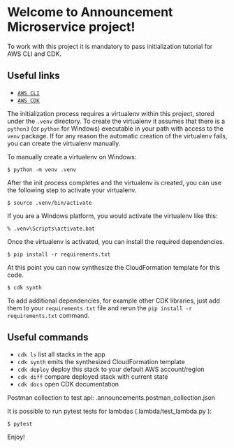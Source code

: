 
# Welcome to Announcement Microservice project!

To work with this project it is mandatory to pass initialization tutorial for AWS CLI and CDK.

## Useful links

 * [`AWS CLI`](https://docs.aws.amazon.com/cli/latest/userguide/cli-configure-quickstart.html)
 * [`AWS CDK`](https://docs.aws.amazon.com/cdk/latest/guide/getting_started.html)

The initialization process requires a virtualenv within this project, stored under the `.venv`
directory.  To create the virtualenv it assumes that there is a `python3`
(or `python` for Windows) executable in your path with access to the `venv`
package. If for any reason the automatic creation of the virtualenv fails,
you can create the virtualenv manually.

To manually create a virtualenv on Windows:

```
$ python -m venv .venv
```

After the init process completes and the virtualenv is created, you can use the following
step to activate your virtualenv.

```
$ source .venv/bin/activate
```

If you are a Windows platform, you would activate the virtualenv like this:

```
% .venv\Scripts\activate.bat
```

Once the virtualenv is activated, you can install the required dependencies.

```
$ pip install -r requirements.txt
```

At this point you can now synthesize the CloudFormation template for this code.

```
$ cdk synth
```

To add additional dependencies, for example other CDK libraries, just add
them to your `requirements.txt` file and rerun the `pip install -r requirements.txt`
command.

## Useful commands

 * `cdk ls`          list all stacks in the app
 * `cdk synth`       emits the synthesized CloudFormation template
 * `cdk deploy`      deploy this stack to your default AWS account/region
 * `cdk diff`        compare deployed stack with current state
 * `cdk docs`        open CDK documentation

Postman collection to test api: .announcements.postman_collection.json

It is possible to run pytest tests for lambdas (.lambda/test_lambda.py ): 
```
$ pytest
```

Enjoy!
